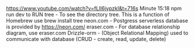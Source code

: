 https://www.youtube.com/watch?v=fLIl6jypzkI&t=716s
Minute 15:18
npm run dev to RUN
tree - To see the directory tree. This is a function of Homebrew use brew install tree
neon.com - Postgress serverless database is provided by https://neon.com/
eraser.com - For database relationship diagram, use eraser.com
Drizzle-orm - (Object Relational Mapping) used to communicate with database (CRUD - create, read, update, delete)
